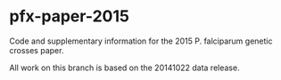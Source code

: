 pfx-paper-2015
==============

Code and supplementary information for the 2015 P. falciparum genetic crosses paper.

All work on this branch is based on the 20141022 data release.
